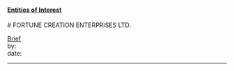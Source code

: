 #### [Entities of Interest](/list.html)
<link rel="stylesheet" type="text/css" href="../../assets/style.css">
# FORTUNE CREATION ENTERPRISES LTD.

[comment]: <> (Add/Remove information below as you want)
[comment]: <> (Markdown cheatsheet: https://github.com/adam-p/markdown-here/wiki/Markdown-Cheatsheet)
[Brief](Brief.md)  
by:  
date:  

---
[comment]: <> (Add your content here)
